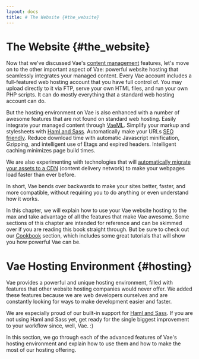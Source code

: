 ```yaml
---
layout: docs
title: # The Website {#the_website}
---
```


# The Website {#the_website}

Now that we've discussed Vae's [content management](#content_management)
features, let's move on to the other important aspect of Vae: powerful
website hosting that seamlessly integrates your managed content. Every
Vae account includes a full-featured web hosting account that you have
full control of. You may upload directly to it via FTP, serve your own
HTML files, and run your own PHP scripts. It can do mostly everything
that a standard web hosting account can do.

But the hosting environment on Vae is also enhanced with a number of
awesome features that are not found on standard web hosting. Easily
integrate your managed content through [VaeML](#vaeml). Simplify your
markup and stylesheets with [Haml and Sass](#haml_sass). Automatically
make your URLs [SEO friendly](#seo). Reduce download time with automatic
Javascript minification, Gzipping, and intelligent use of Etags and
expired headers. Intelligent caching minimizes page build times.

We are also experimenting with technologies that will [automatically
migrate your assets to a CDN](#caching) (content delivery network) to
make your webpages load faster than ever before.

In short, Vae bends over backwards to make your sites better, faster,
and more compatible, without requiring you to do anything or even
understand how it works.

In this chapter, we will explain how to use your Vae website hosting to
the max and take advantage of all the features that make Vae awesome.
Some sections of this chapter are intended for reference and can be
skimmed over if you are reading this book straight through. But be sure
to check out our [Cookbook](#cookbook) section, which includes some
great tutorials that will show you how powerful Vae can be.

# Vae Hosting Environment {#hosting}

Vae provides a powerful and unique hosting environment, filled with
features that other website hosting companies would never offer. We
added these features because we are web developers ourselves and are
constantly looking for ways to make development easier and faster.

We are especially proud of our built-in support for [Haml and
Sass](#haml_sass). If you are not using Haml and Sass yet, get ready for
the single biggest improvement to your workflow since, well, Vae. :)

In this section, we go through each of the advanced features of Vae's
hosting environment and explain how to use them and how to make the most
of our hosting offering.
